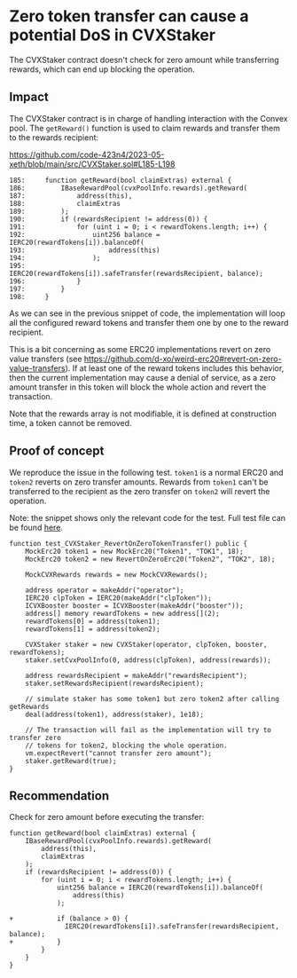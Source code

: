 # Zero token transfer can cause a potential DoS in CVXStaker

The CVXStaker contract doesn't check for zero amount while transferring rewards, which can end up blocking the operation.

## Impact

The CVXStaker contract is in charge of handling interaction with the Convex pool. The `getReward()` function is used to claim rewards and transfer them to the rewards recipient:

https://github.com/code-423n4/2023-05-xeth/blob/main/src/CVXStaker.sol#L185-L198

```solidity
185:     function getReward(bool claimExtras) external {
186:         IBaseRewardPool(cvxPoolInfo.rewards).getReward(
187:             address(this),
188:             claimExtras
189:         );
190:         if (rewardsRecipient != address(0)) {
191:             for (uint i = 0; i < rewardTokens.length; i++) {
192:                 uint256 balance = IERC20(rewardTokens[i]).balanceOf(
193:                     address(this)
194:                 );
195:                 IERC20(rewardTokens[i]).safeTransfer(rewardsRecipient, balance);
196:             }
197:         }
198:     }
```

As we can see in the previous snippet of code, the implementation will loop all the configured reward tokens and transfer them one by one to the reward recipient.

This is a bit concerning as some ERC20 implementations revert on zero value transfers (see https://github.com/d-xo/weird-erc20#revert-on-zero-value-transfers). If at least one of the reward tokens includes this behavior, then the current implementation may cause a denial of service, as a zero amount transfer in this token will block the whole action and revert the transaction.

Note that the rewards array is not modifiable, it is defined at construction time, a token cannot be removed.

## Proof of concept

We reproduce the issue in the following test. `token1` is a normal ERC20 and `token2` reverts on zero transfer amounts. Rewards from `token1` can't be transferred to the recipient as the zero transfer on `token2` will revert the operation.

Note: the snippet shows only the relevant code for the test. Full test file can be found [here](https://gist.github.com/romeroadrian/475d1f809301c5a0ccf2e6e9bec85472).

```solidity
function test_CVXStaker_RevertOnZeroTokenTransfer() public {
    MockErc20 token1 = new MockErc20("Token1", "TOK1", 18);
    MockErc20 token2 = new RevertOnZeroErc20("Token2", "TOK2", 18);

    MockCVXRewards rewards = new MockCVXRewards();

    address operator = makeAddr("operator");
    IERC20 clpToken = IERC20(makeAddr("clpToken"));
    ICVXBooster booster = ICVXBooster(makeAddr("booster"));
    address[] memory rewardTokens = new address[](2);
    rewardTokens[0] = address(token1);
    rewardTokens[1] = address(token2);

    CVXStaker staker = new CVXStaker(operator, clpToken, booster, rewardTokens);
    staker.setCvxPoolInfo(0, address(clpToken), address(rewards));

    address rewardsRecipient = makeAddr("rewardsRecipient");
    staker.setRewardsRecipient(rewardsRecipient);

    // simulate staker has some token1 but zero token2 after calling getRewards
    deal(address(token1), address(staker), 1e18);

    // The transaction will fail as the implementation will try to transfer zero
    // tokens for token2, blocking the whole operation.
    vm.expectRevert("cannot transfer zero amount");
    staker.getReward(true);
}
```

## Recommendation

Check for zero amount before executing the transfer:

```solidity
function getReward(bool claimExtras) external {
    IBaseRewardPool(cvxPoolInfo.rewards).getReward(
        address(this),
        claimExtras
    );
    if (rewardsRecipient != address(0)) {
        for (uint i = 0; i < rewardTokens.length; i++) {
            uint256 balance = IERC20(rewardTokens[i]).balanceOf(
                address(this)
            );
            
+           if (balance > 0) {
              IERC20(rewardTokens[i]).safeTransfer(rewardsRecipient, balance);
+           }
        }
    }
}
```
